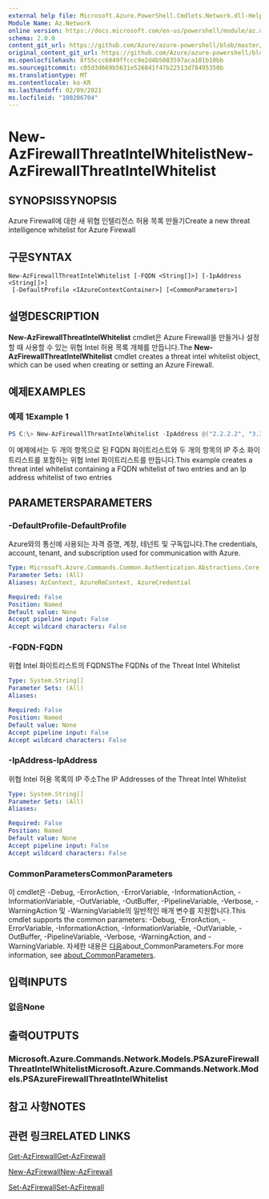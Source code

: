 ```yaml
---
external help file: Microsoft.Azure.PowerShell.Cmdlets.Network.dll-Help.xml
Module Name: Az.Network
online version: https://docs.microsoft.com/en-us/powershell/module/az.network/new-azfirewallthreatintelwhitelist
schema: 2.0.0
content_git_url: https://github.com/Azure/azure-powershell/blob/master/src/Network/Network/help/New-AzFirewallThreatIntelWhitelist.md
original_content_git_url: https://github.com/Azure/azure-powershell/blob/master/src/Network/Network/help/New-AzFirewallThreatIntelWhitelist.md
ms.openlocfilehash: 8f55ccc6049ffccc9e2d4b5083597aca101b10bb
ms.sourcegitcommit: c05d3d669b5631e526841f47b22513d78495350b
ms.translationtype: MT
ms.contentlocale: ko-KR
ms.lasthandoff: 02/09/2021
ms.locfileid: "100206704"
---
```

# <span data-ttu-id="45714-101">New-AzFirewallThreatIntelWhitelist</span><span class="sxs-lookup"><span data-stu-id="45714-101">New-AzFirewallThreatIntelWhitelist</span></span>

## <span data-ttu-id="45714-102">SYNOPSIS</span><span class="sxs-lookup"><span data-stu-id="45714-102">SYNOPSIS</span></span>
<span data-ttu-id="45714-103">Azure Firewall에 대한 새 위협 인텔리전스 허용 목록 만들기</span><span class="sxs-lookup"><span data-stu-id="45714-103">Create a new threat intelligence whitelist for Azure Firewall</span></span>

## <span data-ttu-id="45714-104">구문</span><span class="sxs-lookup"><span data-stu-id="45714-104">SYNTAX</span></span>

```
New-AzFirewallThreatIntelWhitelist [-FQDN <String[]>] [-IpAddress <String[]>]
 [-DefaultProfile <IAzureContextContainer>] [<CommonParameters>]
```

## <span data-ttu-id="45714-105">설명</span><span class="sxs-lookup"><span data-stu-id="45714-105">DESCRIPTION</span></span>
<span data-ttu-id="45714-106">**New-AzFirewallThreatIntelWhitelist** cmdlet은 Azure Firewall을 만들거나 설정할 때 사용할 수 있는 위협 Intel 허용 목록 개체를 만듭니다.</span><span class="sxs-lookup"><span data-stu-id="45714-106">The **New-AzFirewallThreatIntelWhitelist** cmdlet creates a threat intel whitelist object, which can be used when creating or setting an Azure Firewall.</span></span>

## <span data-ttu-id="45714-107">예제</span><span class="sxs-lookup"><span data-stu-id="45714-107">EXAMPLES</span></span>

### <span data-ttu-id="45714-108">예제 1</span><span class="sxs-lookup"><span data-stu-id="45714-108">Example 1</span></span>
```powershell
PS C:\> New-AzFirewallThreatIntelWhitelist -IpAddress @("2.2.2.2", "3.3.3.3") -FQDN @("bing.com", "yammer.com")
```

<span data-ttu-id="45714-109">이 예제에서는 두 개의 항목으로 된 FQDN 화이트리스트와 두 개의 항목의 IP 주소 화이트리스트를 포함하는 위협 Intel 화이트리스트를 만듭니다.</span><span class="sxs-lookup"><span data-stu-id="45714-109">This example creates a threat intel whitelist containing a FQDN whitelist of two entries and an Ip address whitelist of two entries</span></span>

## <span data-ttu-id="45714-110">PARAMETERS</span><span class="sxs-lookup"><span data-stu-id="45714-110">PARAMETERS</span></span>

### <span data-ttu-id="45714-111">-DefaultProfile</span><span class="sxs-lookup"><span data-stu-id="45714-111">-DefaultProfile</span></span>
<span data-ttu-id="45714-112">Azure와의 통신에 사용되는 자격 증명, 계정, 테넌트 및 구독입니다.</span><span class="sxs-lookup"><span data-stu-id="45714-112">The credentials, account, tenant, and subscription used for communication with Azure.</span></span>

```yaml
Type: Microsoft.Azure.Commands.Common.Authentication.Abstractions.Core.IAzureContextContainer
Parameter Sets: (All)
Aliases: AzContext, AzureRmContext, AzureCredential

Required: False
Position: Named
Default value: None
Accept pipeline input: False
Accept wildcard characters: False
```

### <span data-ttu-id="45714-113">-FQDN</span><span class="sxs-lookup"><span data-stu-id="45714-113">-FQDN</span></span>
<span data-ttu-id="45714-114">위협 Intel 화이트리스트의 FQDNS</span><span class="sxs-lookup"><span data-stu-id="45714-114">The FQDNs of the Threat Intel Whitelist</span></span>

```yaml
Type: System.String[]
Parameter Sets: (All)
Aliases:

Required: False
Position: Named
Default value: None
Accept pipeline input: False
Accept wildcard characters: False
```

### <span data-ttu-id="45714-115">-IpAddress</span><span class="sxs-lookup"><span data-stu-id="45714-115">-IpAddress</span></span>
<span data-ttu-id="45714-116">위협 Intel 허용 목록의 IP 주소</span><span class="sxs-lookup"><span data-stu-id="45714-116">The IP Addresses of the Threat Intel Whitelist</span></span>

```yaml
Type: System.String[]
Parameter Sets: (All)
Aliases:

Required: False
Position: Named
Default value: None
Accept pipeline input: False
Accept wildcard characters: False
```

### <span data-ttu-id="45714-117">CommonParameters</span><span class="sxs-lookup"><span data-stu-id="45714-117">CommonParameters</span></span>
<span data-ttu-id="45714-118">이 cmdlet은 -Debug, -ErrorAction, -ErrorVariable, -InformationAction, -InformationVariable, -OutVariable, -OutBuffer, -PipelineVariable, -Verbose, -WarningAction 및 -WarningVariable의 일반적인 매개 변수를 지원합니다.</span><span class="sxs-lookup"><span data-stu-id="45714-118">This cmdlet supports the common parameters: -Debug, -ErrorAction, -ErrorVariable, -InformationAction, -InformationVariable, -OutVariable, -OutBuffer, -PipelineVariable, -Verbose, -WarningAction, and -WarningVariable.</span></span> <span data-ttu-id="45714-119">자세한 내용은 [다음](http://go.microsoft.com/fwlink/?LinkID=113216)about_CommonParameters.</span><span class="sxs-lookup"><span data-stu-id="45714-119">For more information, see [about_CommonParameters](http://go.microsoft.com/fwlink/?LinkID=113216).</span></span>

## <span data-ttu-id="45714-120">입력</span><span class="sxs-lookup"><span data-stu-id="45714-120">INPUTS</span></span>

### <span data-ttu-id="45714-121">없음</span><span class="sxs-lookup"><span data-stu-id="45714-121">None</span></span>

## <span data-ttu-id="45714-122">출력</span><span class="sxs-lookup"><span data-stu-id="45714-122">OUTPUTS</span></span>

### <span data-ttu-id="45714-123">Microsoft.Azure.Commands.Network.Models.PSAzureFirewallThreatIntelWhitelist</span><span class="sxs-lookup"><span data-stu-id="45714-123">Microsoft.Azure.Commands.Network.Models.PSAzureFirewallThreatIntelWhitelist</span></span>

## <span data-ttu-id="45714-124">참고 사항</span><span class="sxs-lookup"><span data-stu-id="45714-124">NOTES</span></span>

## <span data-ttu-id="45714-125">관련 링크</span><span class="sxs-lookup"><span data-stu-id="45714-125">RELATED LINKS</span></span>

[<span data-ttu-id="45714-126">Get-AzFirewall</span><span class="sxs-lookup"><span data-stu-id="45714-126">Get-AzFirewall</span></span>](./Get-AzFirewall.md)

[<span data-ttu-id="45714-127">New-AzFirewall</span><span class="sxs-lookup"><span data-stu-id="45714-127">New-AzFirewall</span></span>](./New-AzFirewall.md)

[<span data-ttu-id="45714-128">Set-AzFirewall</span><span class="sxs-lookup"><span data-stu-id="45714-128">Set-AzFirewall</span></span>](./Set-AzFirewall.md)